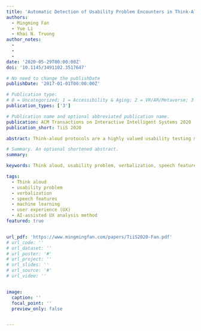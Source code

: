 ```yaml
---
title: 'Automatic Detection of Usability Problem Encounters in Think-Aloud Sessions'
authors:
  - Mingming Fan
  - Yue Li
  - Khai N. Truong
author_notes:
  - 
  - 
  - 
date: '2020-05-29T00:00:00Z'
doi: '10.1145/3491102.3517647'

# No need to change the publishDate 
publishDate: '2017-01-01T00:00:00Z'

# Publication type: 
# 0 = Uncategorized; 1 = Accessibility & Aging; 2 = VR/AR/Metaverse; 3 = Human-AI Collaboration; 4 = UX Methodology; 5 = Social Computing; 6 = Sensing; 
publication_types: ['3']

# Publication name and optional abbreviated publication name.
publication: ACM Transactions on Interactive Intelligent Systems 2020
publication_short: TiiS 2020

abstract: Think-aloud protocols are a highly valued usability testing method for identifying usability problems. Despite the value of conducting think-aloud usability test sessions, analyzing think-aloud sessions is often timeconsuming and labor-intensive. Consequently, previous research has urged the community to develop techniques to support fast-paced analysis. In this work, we took the first step to design and evaluate machine learning (ML) models to automatically detect usability problem encounters based on users’ verbalization and speech features in think-aloud sessions. Inspired by recent research that shows subtle patterns in users’ verbalizations and speech features tend to occur when they encounter problems, we examined whether these patterns can be utilized to improve the automatic detection of usability problems. We first conducted and recorded think-aloud sessions and then examined the effect of different input features, ML models, test products, and users on usability problem encounters detection. Our work uncovers several technical and user interface design challenges and sets a baseline for automating usability problem detection and integrating such automation into UX practitioners’ workflow.

# Summary. An optional shortened abstract.
summary: 

keywords: Think aloud, usability problem, verbalization, speech features, machine learning, user experience (UX), AI-assisted UX analysis method

tags:
  - Think aloud
  - usability problem
  - verbalization
  - speech features
  - machine learning
  - user experience (UX)
  - AI-assisted UX analysis method
featured: true


url_pdf: 'https://www.mingmingfan.com/papers/TiiS2020-Fan.pdf'
# url_code: ''
# url_dataset: ''
# url_poster: '#'
# url_project: ''
# url_slides: ''
# url_source: '#'
# url_video: ''


image:
  caption: ''
  focal_point: ''
  preview_only: false


---
```


<!-- put your youtube/Vimeo video ID here if possible -->
<!-- {{< youtube  >}} -->



